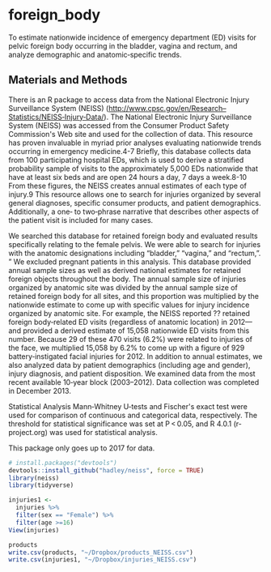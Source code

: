 # foreign_body
To estimate nationwide incidence of emergency department (ED) visits for pelvic foreign body occurring in the bladder, vagina and rectum, and analyze demographic and anatomic‐specific trends.


## Materials and Methods
There is an R package to access data from the National Electronic Injury Surveillance System (NEISS) (http://www.cpsc.gov/en/Research–Statistics/NEISS‐Injury‐Data/).  The National Electronic Injury Surveillance System (NEISS) was accessed from the Consumer Product Safety Commission's Web site and used for the collection of data. This resource has proven invaluable in myriad prior analyses evaluating nationwide trends occurring in emergency medicine.4-7 Briefly, this database collects data from 100 participating hospital EDs, which is used to derive a stratified probability sample of visits to the approximately 5,000 EDs nationwide that have at least six beds and are open 24 hours a day, 7 days a week.8-10 From these figures, the NEISS creates annual estimates of each type of injury.9 This resource allows one to search for injuries organized by several general diagnoses, specific consumer products, and patient demographics. Additionally, a one‐ to two‐phrase narrative that describes other aspects of the patient visit is included for many cases.

We searched this database for retained foreign body and evaluated results specifically relating to the female pelvis. We were able to search for injuries with the anatomic designations including “bladder,” “vagina,” and “rectum,”. ” We excluded pregnant patients in this analysis. This database provided annual sample sizes as well as derived national estimates for retained foreign objects throughout the body. The annual sample size of injuries organized by anatomic site was divided by the annual sample size of retained foreign body for all sites, and this proportion was multiplied by the nationwide estimate to come up with specific values for injury incidence organized by anatomic site. For example, the NEISS reported ?? retained foreign body‐related ED visits (regardless of anatomic location) in 2012—and provided a derived estimate of 15,058 nationwide ED visits from this number. Because 29 of these 470 visits (6.2%) were related to injuries of the face, we multiplied 15,058 by 6.2% to come up with a figure of 929 battery‐instigated facial injuries for 2012. In addition to annual estimates, we also analyzed data by patient demographics (including age and gender), injury diagnosis, and patient disposition. We examined data from the most recent available 10‐year block (2003–2012). Data collection was completed in December 2013.

Statistical Analysis
Mann‐Whitney U‐tests and Fischer's exact test were used for comparison of continuous and categorical data, respectively. The threshold for statistical significance was set at P < 0.05, and R 4.0.1 (r-project.org) was used for statistical analysis.




This package only goes up to 2017 for data.  
```r
# install.packages("devtools")
devtools::install_github("hadley/neiss", force = TRUE)
library(neiss)
library(tidyverse)

injuries1 <- 
  injuries %>%
  filter(sex == "Female") %>%
  filter(age >=16) 
View(injuries)

products
write.csv(products, "~/Dropbox/products_NEISS.csv")
write.csv(injuries1, "~/Dropbox/injuries_NEISS.csv")
```

